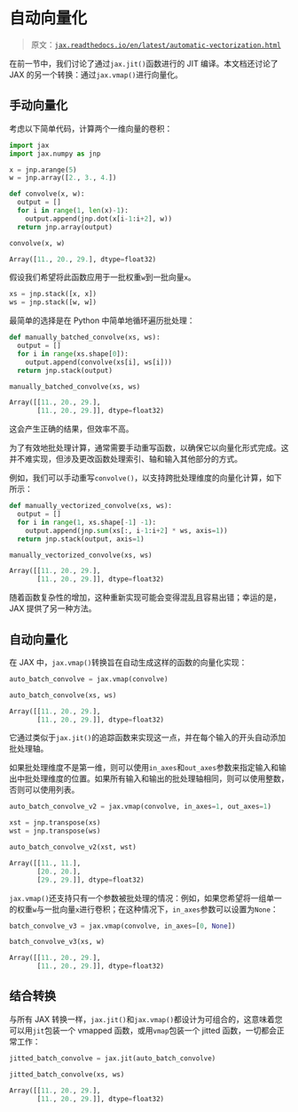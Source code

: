 # 自动向量化

> 原文：[`jax.readthedocs.io/en/latest/automatic-vectorization.html`](https://jax.readthedocs.io/en/latest/automatic-vectorization.html)

在前一节中，我们讨论了通过`jax.jit()`函数进行的 JIT 编译。本文档还讨论了 JAX 的另一个转换：通过`jax.vmap()`进行向量化。

## 手动向量化

考虑以下简单代码，计算两个一维向量的卷积：

```py
import jax
import jax.numpy as jnp

x = jnp.arange(5)
w = jnp.array([2., 3., 4.])

def convolve(x, w):
  output = []
  for i in range(1, len(x)-1):
    output.append(jnp.dot(x[i-1:i+2], w))
  return jnp.array(output)

convolve(x, w) 
```

```py
Array([11., 20., 29.], dtype=float32) 
```

假设我们希望将此函数应用于一批权重`w`到一批向量`x`。

```py
xs = jnp.stack([x, x])
ws = jnp.stack([w, w]) 
```

最简单的选择是在 Python 中简单地循环遍历批处理：

```py
def manually_batched_convolve(xs, ws):
  output = []
  for i in range(xs.shape[0]):
    output.append(convolve(xs[i], ws[i]))
  return jnp.stack(output)

manually_batched_convolve(xs, ws) 
```

```py
Array([[11., 20., 29.],
       [11., 20., 29.]], dtype=float32) 
```

这会产生正确的结果，但效率不高。

为了有效地批处理计算，通常需要手动重写函数，以确保它以向量化形式完成。这并不难实现，但涉及更改函数处理索引、轴和输入其他部分的方式。

例如，我们可以手动重写`convolve()`，以支持跨批处理维度的向量化计算，如下所示：

```py
def manually_vectorized_convolve(xs, ws):
  output = []
  for i in range(1, xs.shape[-1] -1):
    output.append(jnp.sum(xs[:, i-1:i+2] * ws, axis=1))
  return jnp.stack(output, axis=1)

manually_vectorized_convolve(xs, ws) 
```

```py
Array([[11., 20., 29.],
       [11., 20., 29.]], dtype=float32) 
```

随着函数复杂性的增加，这种重新实现可能会变得混乱且容易出错；幸运的是，JAX 提供了另一种方法。

## 自动向量化

在 JAX 中，`jax.vmap()`转换旨在自动生成这样的函数的向量化实现：

```py
auto_batch_convolve = jax.vmap(convolve)

auto_batch_convolve(xs, ws) 
```

```py
Array([[11., 20., 29.],
       [11., 20., 29.]], dtype=float32) 
```

它通过类似于`jax.jit()`的追踪函数来实现这一点，并在每个输入的开头自动添加批处理轴。

如果批处理维度不是第一维，则可以使用`in_axes`和`out_axes`参数来指定输入和输出中批处理维度的位置。如果所有输入和输出的批处理轴相同，则可以使用整数，否则可以使用列表。

```py
auto_batch_convolve_v2 = jax.vmap(convolve, in_axes=1, out_axes=1)

xst = jnp.transpose(xs)
wst = jnp.transpose(ws)

auto_batch_convolve_v2(xst, wst) 
```

```py
Array([[11., 11.],
       [20., 20.],
       [29., 29.]], dtype=float32) 
```

`jax.vmap()`还支持只有一个参数被批处理的情况：例如，如果您希望将一组单一的权重`w`与一批向量`x`进行卷积；在这种情况下，`in_axes`参数可以设置为`None`：

```py
batch_convolve_v3 = jax.vmap(convolve, in_axes=[0, None])

batch_convolve_v3(xs, w) 
```

```py
Array([[11., 20., 29.],
       [11., 20., 29.]], dtype=float32) 
```

## 结合转换

与所有 JAX 转换一样，`jax.jit()`和`jax.vmap()`都设计为可组合的，这意味着您可以用`jit`包装一个 vmapped 函数，或用`vmap`包装一个 jitted 函数，一切都会正常工作：

```py
jitted_batch_convolve = jax.jit(auto_batch_convolve)

jitted_batch_convolve(xs, ws) 
```

```py
Array([[11., 20., 29.],
       [11., 20., 29.]], dtype=float32) 
```
